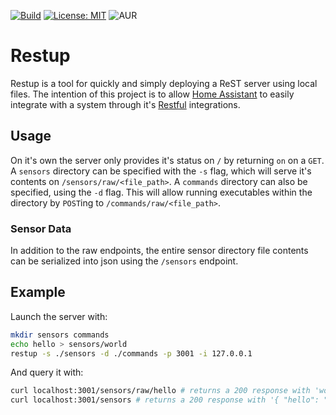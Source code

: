 [![Build](https://github.com/Lindenk/restup/actions/workflows/build.yml/badge.svg)](https://github.com/Lindenk/restup/actions/workflows/build.yml)
[![License: MIT](https://img.shields.io/badge/License-MIT-blue.svg)](https://opensource.org/licenses/MIT)
![AUR](https://img.shields.io/aur/version/restup-bin)

# Restup

Restup is a tool for quickly and simply deploying a ReST server using local files. The intention of this project is to allow [Home Assistant](https://www.home-assistant.io/) to easily integrate with a system through it's [Restful](https://www.home-assistant.io/integrations/rest/) integrations.

## Usage

On it's own the server only provides it's status on `/` by returning `on` on a `GET`. A `sensors` directory can be specified with the `-s` flag, which will serve it's contents on `/sensors/raw/<file_path>`. A `commands` directory can also be specified, using the `-d` flag. This will allow running executables within the directory by `POST`ing to `/commands/raw/<file_path>`.

### Sensor Data

In addition to the raw endpoints, the entire sensor directory file contents can be serialized into json using the `/sensors` endpoint.

## Example

Launch the server with:

```bash
mkdir sensors commands
echo hello > sensors/world
restup -s ./sensors -d ./commands -p 3001 -i 127.0.0.1
```

And query it with:

```bash
curl localhost:3001/sensors/raw/hello # returns a 200 response with 'world'
curl localhost:3001/sensors # returns a 200 response with '{ "hello": "world" }'
```
